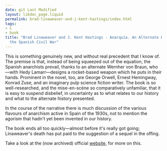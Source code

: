 ```yaml
---
date: git Last Modified
layout: libdoc_page.liquid
permalink: brad-linaweaver-and-j-kent-hastings/index.html
tags:
- L
- book
title: "Brad Linaweaver and J. Kent Hastings - Anarquía. An Alternate History of
  the Spanish Civil War"
---
```


This is something  genuinely new, and without real precedent that I know of. The premise is that,  instead of being squeezed out of the equation, the Spanish anarchists prevail,  thanks to an alternate Wernher von Braun, who—with Hedy Lamarr—designs a  rocket-based weapon which he puts in their hands. Prominent in the novel, too,  are George Orwell, Ernest Hemingway, Konrad Zuse, and an imaginary pulp science  fiction writer. The book is so well-researched, and the mise-en-scène so  comparatively unfamiliar, that it is easy to suspend disbelief, in uncertainty  as to what relates to our history and what to the alternate history  presented.

In the  course of the narrative there is much discussion of the various flavours of  anarchism active in Spain of the 1930s, not to mention the agorism that hadn't  yet been invented in our history.

The book  ends all too quickly—almost before it's really got going; Linaweaver's death has put paid to the suggestion of a sequel in the offing.

Take a look  at the (now archived) official <a href="https://web.archive.org/web/20160314042436/http:/www.rockpublishing.com/anarquia.htm">website</a>,  for more on this.